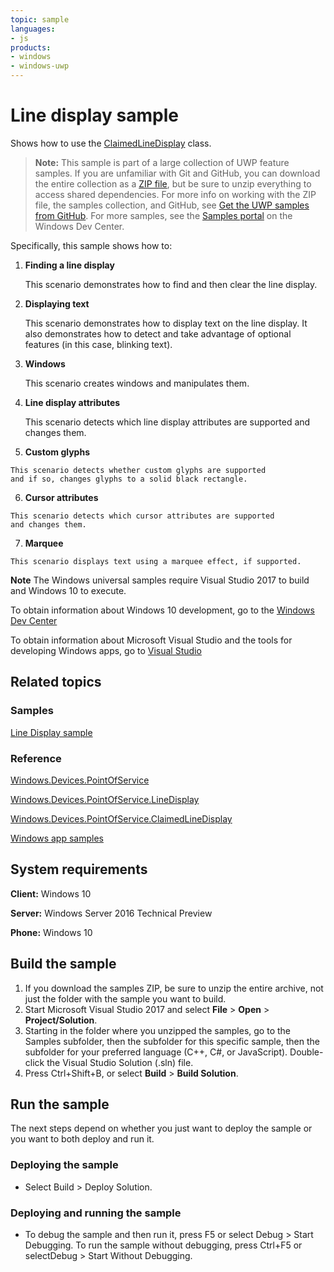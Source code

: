 ```yaml
---
topic: sample
languages:
- js
products:
- windows
- windows-uwp
---
```


# Line display sample

Shows how to use the [ClaimedLineDisplay](https://docs.microsoft.com/uwp/api/Windows.Devices.PointOfService.ClaimedLineDisplay) class.

> **Note:** This sample is part of a large collection of UWP feature samples. 
> If you are unfamiliar with Git and GitHub, you can download the entire collection as a 
> [ZIP file](https://github.com/Microsoft/Windows-universal-samples/archive/master.zip), but be 
> sure to unzip everything to access shared dependencies. For more info on working with the ZIP file, 
> the samples collection, and GitHub, see [Get the UWP samples from GitHub](https://aka.ms/ovu2uq). 
> For more samples, see the [Samples portal](https://aka.ms/winsamples) on the Windows Dev Center. 

Specifically, this sample shows how to:

1.  **Finding a line display**

    This scenario demonstrates how to find and then clear the line display.

2.  **Displaying text**

    This scenario demonstrates how to display text on the line display.
    It also demonstrates how to detect and take advantage of optional features (in this case, blinking text).

3.  **Windows**

    This scenario creates windows and manipulates them.

4.  **Line display attributes**

    This scenario detects which line display attributes are supported
    and changes them.

5.   **Custom glyphs**

    This scenario detects whether custom glyphs are supported
    and if so, changes glyphs to a solid black rectangle.

6.   **Cursor attributes**

    This scenario detects which cursor attributes are supported
    and changes them.

7.   **Marquee**

    This scenario displays text using a marquee effect, if supported.

**Note** The Windows universal samples require Visual Studio 2017 to build and Windows 10 to execute.
 
To obtain information about Windows 10 development, go to the [Windows Dev Center](http://go.microsoft.com/fwlink/?LinkID=532421)

To obtain information about Microsoft Visual Studio and the tools for developing Windows apps, go to [Visual Studio](http://go.microsoft.com/fwlink/?LinkID=532422)

## Related topics

### Samples

[Line Display sample](/Samples/LineDisplay)

### Reference

[Windows.Devices.PointOfService](http://msdn.microsoft.com/library/windows/apps/dn298071)

[Windows.Devices.PointOfService.LineDisplay](https://docs.microsoft.com/uwp/api/Windows.Devices.PointOfService.LineDisplay)

[Windows.Devices.PointOfService.ClaimedLineDisplay](https://docs.microsoft.com/uwp/api/Windows.Devices.PointOfService.ClaimedLineDisplay)

[Windows app samples](http://go.microsoft.com/fwlink/p/?LinkID=227694)

## System requirements

**Client:** Windows 10

**Server:** Windows Server 2016 Technical Preview

**Phone:** Windows 10

## Build the sample

1. If you download the samples ZIP, be sure to unzip the entire archive, not just the folder with the sample you want to build. 
2. Start Microsoft Visual Studio 2017 and select **File** \> **Open** \> **Project/Solution**.
3. Starting in the folder where you unzipped the samples, go to the Samples subfolder, then the subfolder for this specific sample, then the subfolder for your preferred language (C++, C#, or JavaScript). Double-click the Visual Studio Solution (.sln) file.
4. Press Ctrl+Shift+B, or select **Build** \> **Build Solution**.

## Run the sample

The next steps depend on whether you just want to deploy the sample or you want to both deploy and run it.

### Deploying the sample

- Select Build > Deploy Solution. 

### Deploying and running the sample

- To debug the sample and then run it, press F5 or select Debug >  Start Debugging. To run the sample without debugging, press Ctrl+F5 or selectDebug > Start Without Debugging. 
